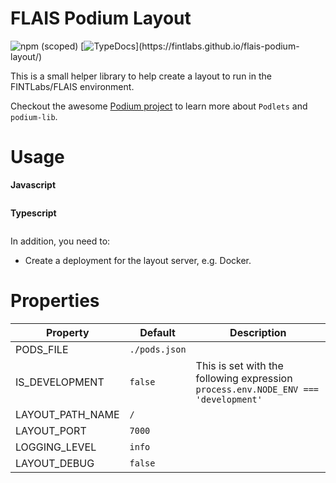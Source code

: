 # FLAIS Podium  Layout

![npm (scoped)](https://img.shields.io/npm/v/@fintlabs/flais-podium-layout)
[![TypeDocs](https://img.shields.io/badge/Typedocs-documentation-brightgreen.svg?)](https://fintlabs.github.io/flais-podium-layout/)

This is a small helper library to help create a layout to run in the FINTLabs/FLAIS environment.

Checkout the awesome [Podium project](https://podium-lib.io/docs/podium/conceptual_overview) to learn more
about `Podlets` and `podium-lib`.

# Usage

**Javascript**

```javascript

```

**Typescript**

```ts

```

In addition, you need to:

* Create a deployment for the layout server, e.g. Docker.

# Properties

| Property         | Default       | Description                                                                        |
|------------------|---------------|------------------------------------------------------------------------------------|
| PODS_FILE        | `./pods.json` |                                                                                    |
| IS_DEVELOPMENT   | `false`       | This is set with the following expression `process.env.NODE_ENV === 'development'` |
| LAYOUT_PATH_NAME | `/`           |                                                                                    |
| LAYOUT_PORT      | `7000`        |                                                                                    |  
| LOGGING_LEVEL    | `info`        |                                                                                    |  
| LAYOUT_DEBUG     | `false`       |                                                                                    |  
